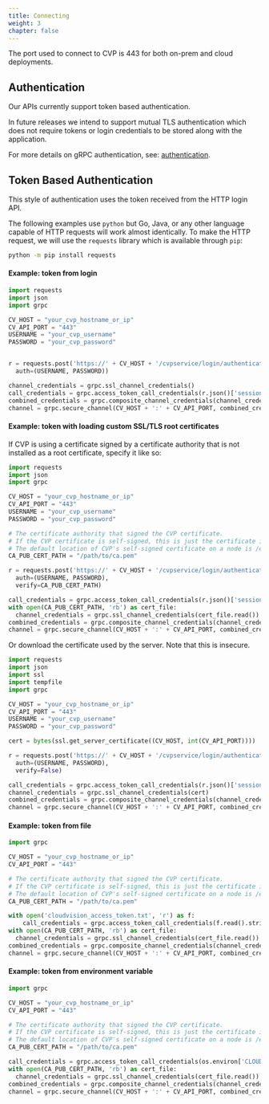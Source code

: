 ```yaml
---
title: Connecting
weight: 3
chapter: false
---
```


The port used to connect to CVP is 443 for both on-prem and cloud deployments.

## Authentication

Our APIs currently support token based authentication.

In future releases we intend to support mutual TLS authentication which does not require tokens or login credentials to be stored along with the application.

For more details on gRPC authentication, see: [authentication](https://grpc.io/docs/guides/auth/).


## Token Based Authentication

This style of authentication uses the token received from the HTTP login API.

The following examples use `python` but Go, Java, or any other language capable of HTTP requests will work almost identically. To make the HTTP request, we will use the `requests` library which is available through `pip`:

```bash
python -m pip install requests
```

#### Example: token from login


```python
import requests
import json
import grpc

CV_HOST = "your_cvp_hostname_or_ip"
CV_API_PORT = "443"
USERNAME = "your_cvp_username"
PASSWORD = "your_cvp_password"


r = requests.post('https://' + CV_HOST + '/cvpservice/login/authenticate.do',
  auth=(USERNAME, PASSWORD))

channel_credentials = grpc.ssl_channel_credentials()
call_credentials = grpc.access_token_call_credentials(r.json()['sessionId'])
combined_credentials = grpc.composite_channel_credentials(channel_credentials, call_credentials)
channel = grpc.secure_channel(CV_HOST + ':' + CV_API_PORT, combined_credentials)
```

#### Example: token with loading custom SSL/TLS root certificates

If CVP is using a certificate signed by a certificate authority that is not installed as a root certificate, specify it like so:

```python
import requests
import json
import grpc

CV_HOST = "your_cvp_hostname_or_ip"
CV_API_PORT = "443"
USERNAME = "your_cvp_username"
PASSWORD = "your_cvp_password"

# The certificate authority that signed the CVP certificate.
# If the CVP certificate is self-signed, this is just the certificate itself.
# The default location of CVP's self-signed certificate on a node is /etc/nginx/cvp.crt
CA_PUB_CERT_PATH = "/path/to/ca.pem"

r = requests.post('https://' + CV_HOST + '/cvpservice/login/authenticate.do',
  auth=(USERNAME, PASSWORD),
  verify=CA_PUB_CERT_PATH)

call_credentials = grpc.access_token_call_credentials(r.json()['sessionId'])
with open(CA_PUB_CERT_PATH, 'rb') as cert_file:
  channel_credentials = grpc.ssl_channel_credentials(cert_file.read())
combined_credentials = grpc.composite_channel_credentials(channel_credentials, call_credentials)
channel = grpc.secure_channel(CV_HOST + ':' + CV_API_PORT, combined_credentials)
```

Or download the certificate used by the server. Note that this is insecure.

```python
import requests
import json
import ssl
import tempfile
import grpc

CV_HOST = "your_cvp_hostname_or_ip"
CV_API_PORT = "443"
USERNAME = "your_cvp_username"
PASSWORD = "your_cvp_password"

cert = bytes(ssl.get_server_certificate((CV_HOST, int(CV_API_PORT))))

r = requests.post('https://' + CV_HOST + '/cvpservice/login/authenticate.do',
  auth=(USERNAME, PASSWORD),
  verify=False)

call_credentials = grpc.access_token_call_credentials(r.json()['sessionId'])
channel_credentials = grpc.ssl_channel_credentials(cert)
combined_credentials = grpc.composite_channel_credentials(channel_credentials, call_credentials)
channel = grpc.secure_channel(CV_HOST + ':' + CV_API_PORT, combined_credentials)
```


#### Example: token from file

```python
import grpc

CV_HOST = "your_cvp_hostname_or_ip"
CV_API_PORT = "443"

# The certificate authority that signed the CVP certificate.
# If the CVP certificate is self-signed, this is just the certificate itself.
# The default location of CVP's self-signed certificate on a node is /etc/nginx/cvp.crt
CA_PUB_CERT_PATH = "/path/to/ca.pem"

with open('cloudvision_access_token.txt', 'r') as f:
    call_credentials = grpc.access_token_call_credentials(f.read().strip())
with open(CA_PUB_CERT_PATH, 'rb') as cert_file:
  channel_credentials = grpc.ssl_channel_credentials(cert_file.read())
combined_credentials = grpc.composite_channel_credentials(channel_credentials, call_credentials)
channel = grpc.secure_channel(CV_HOST + ':' + CV_API_PORT, combined_credentials)
```

#### Example: token from environment variable

```python
import grpc

CV_HOST = "your_cvp_hostname_or_ip"
CV_API_PORT = "443"

# The certificate authority that signed the CVP certificate.
# If the CVP certificate is self-signed, this is just the certificate itself.
# The default location of CVP's self-signed certificate on a node is /etc/nginx/cvp.crt
CA_PUB_CERT_PATH = "/path/to/ca.pem"

call_credentials = grpc.access_token_call_credentials(os.environ['CLOUDVISION_ACCESS_TOKEN'])
with open(CA_PUB_CERT_PATH, 'rb') as cert_file:
  channel_credentials = grpc.ssl_channel_credentials(cert_file.read())
combined_credentials = grpc.composite_channel_credentials(channel_credentials, call_credentials)
channel = grpc.secure_channel(CV_HOST + ':' + CV_API_PORT, combined_credentails)
```
